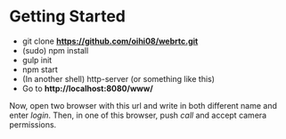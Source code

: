 # Getting Started

  - git clone **https://github.com/oihi08/webrtc.git**
  - (sudo) npm install
  - gulp init
  - npm start
  - (In another shell) http-server (or something like this)
  - Go to **http://localhost:8080/www/**

Now, open two browser with this url and write in both different name and enter *login*.
Then, in one of this browser, push *call* and accept camera permissions.
